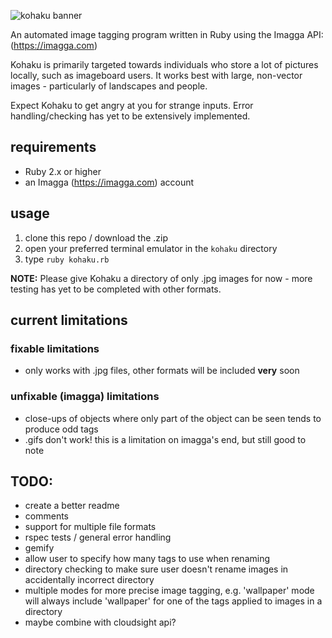 ![kohaku banner](http://a.pomf.se/vxtswv.png)

An automated image tagging program written in Ruby using the Imagga API: (https://imagga.com)

Kohaku is primarily targeted towards individuals who store a lot of pictures locally, such as imageboard users. It works best with large, non-vector images - particularly of landscapes and people.

Expect Kohaku to get angry at you for strange inputs. Error handling/checking has yet to be extensively implemented.

## requirements

* Ruby 2.x or higher
* an Imagga (https://imagga.com) account

## usage

1. clone this repo / download the .zip
2. open your preferred terminal emulator in the `kohaku` directory
3. type `ruby kohaku.rb`

**NOTE:** Please give Kohaku a directory of only .jpg images for now - more testing has yet to be completed with other formats.

## current limitations

### fixable limitations
* only works with .jpg files, other formats will be included **very** soon

### unfixable (imagga) limitations
* close-ups of objects where only part of the object can be seen tends to produce odd tags
* .gifs don't work! this is a limitation on imagga's end, but still good to note

## TODO:

* create a better readme
* comments
* support for multiple file formats
* rspec tests / general error handling
* gemify
* allow user to specify how many tags to use when renaming
* directory checking to make sure user doesn't rename images in accidentally incorrect directory
* multiple modes for more precise image tagging, e.g. 'wallpaper' mode will always include 'wallpaper' for one of the tags applied to images in a directory
* maybe combine with cloudsight api?

